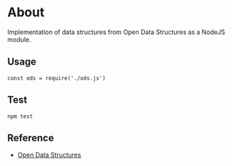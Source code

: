 # About
Implementation of data structures from Open Data Structures as a NodeJS module.

## Usage
```
const ods = require('./ods.js')
```

## Test
```
npm test
```


## Reference
- [Open Data Structures](http://opendatastructures.org/)